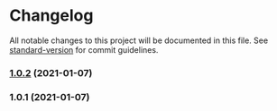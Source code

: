 # Changelog

All notable changes to this project will be documented in this file. See [standard-version](https://github.com/conventional-changelog/standard-version) for commit guidelines.

### [1.0.2](https://github.com/soupor/socket/compare/v1.0.1...v1.0.2) (2021-01-07)

### 1.0.1 (2021-01-07)
